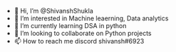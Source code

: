 - 👋 Hi, I’m @ShivanshShukla
- 👀 I’m interested in Machine leaerning, Data analytics
- 🌱 I’m currently learning DSA in python 
- 💞️ I’m looking to collaborate on Python projects
- 📫 How to reach me discord shivansh#6923

<!---
ShivanshShukla/ShivanshShukla is a ✨ special ✨ repository because its `README.md` (this file) appears on your GitHub profile.
You can click the Preview link to take a look at your changes.
--->
